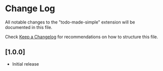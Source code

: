 # Change Log

All notable changes to the "todo-made-simple" extension will be documented in this file.

Check [Keep a Changelog](http://keepachangelog.com/) for recommendations on how to structure this file.

## [1.0.0]

- Initial release